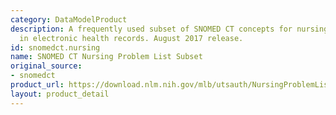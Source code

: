 ```yaml
---
category: DataModelProduct
description: A frequently used subset of SNOMED CT concepts for nursing documentation
  in electronic health records. August 2017 release.
id: snomedct.nursing
name: SNOMED CT Nursing Problem List Subset
original_source:
- snomedct
product_url: https://download.nlm.nih.gov/mlb/utsauth/NursingProblemListSubset/SNOMEDCT_Nursing_201708.csv
layout: product_detail
---
```

